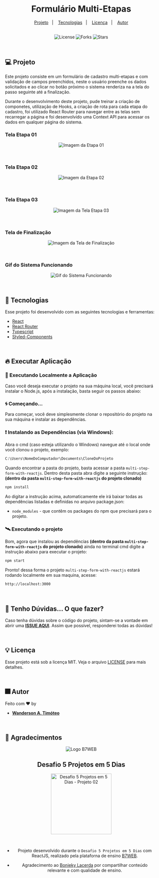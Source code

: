 <h1 align="center">
  Formulário Multi-Etapas
</h1>

<div align="center">
  <a href="#-projeto">Projeto</a>&nbsp;&nbsp;&nbsp;|&nbsp;&nbsp;&nbsp;
  <a href="#-tecnologias">Tecnologias</a>&nbsp;&nbsp;&nbsp;|&nbsp;&nbsp;&nbsp;
  <a href="#-licença">Licença</a>&nbsp;&nbsp;&nbsp;|&nbsp;&nbsp;&nbsp;
  <a href="#-autor">Autor</a>
</div>

<br> 

<p align="center">
  <img  src="https://img.shields.io/static/v1?label=license&message=MIT&color=15C3D6&labelColor=000000" alt="License">
  <img src="https://img.shields.io/github/forks/Wanderson-A-Timoteo/nlw-heat-origin?label=forks&message=MIT&color=15C3D6&labelColor=000000" alt="Forks">
  <img src="https://img.shields.io/github/stars/Wanderson-A-Timoteo/nlw-heat-origin?label=stars&message=MIT&color=15C3D6&labelColor=000000" alt="Stars">
</p>

<br>

## 💻 Projeto

Este projeto consiste em um formulário de cadastro multi-etapas e com validação de campos preenchidos, neste o usuário preenche os dados solicitados e ao clicar no botão próximo o sistema renderiza na a tela do passo seguinte até a finalização. 

Durante o desenvolvimento deste projeto, pude treinar a criação de componetes, utilização de Hooks, a criação de rota para cada etapa do cadastro, foi utilizado React Router para navegar entre as telas sem recarregar a página e foi desenvolvido uma Context API para acessar os dados em qualquer página do sistema. 
<br>

### Tela Etapa 01

<p align="center">
    <img alt="Imagem da Etapa 01" title="Etapa 01" 
    src=".github/multi-step-form-01.png" />
</p>
<br>

### Tela Etapa 02

<p align="center">
    <img alt="Imagem da Etapa 02" title="Etapa 02" 
    src=".github/multi-step-form-02.png" />
</p>
<br>

### Tela Etapa 03

<p align="center">
    <img alt="Imagem da Tela Etapa 03" title="Tela Etapa 03" 
    src=".github/multi-step-form-03.png" />
</p>
<br>

### Tela de Finalização

<p align="center">
    <img alt="Imagem da Tela de Finalização" title="Tela de Finalização" 
    src=".github/multi-step-form-04.png" />
</p>
<br>

### Gif do Sistema Funcionando
<p align="center">
    <img alt="Gif do Sistema Funcionando" title="Gif do Sistema Funcionandol" 
    src=".github/multi-step-form.gif" />
</p>
<br>

## 🚀 Tecnologias

Esse projeto foi desenvolvido com as seguintes tecnologias e ferramentas:

- [React](https://pt-br.reactjs.org/)
- [React Router](https://reactrouter.com/)
- [Typescript](https://www.typescriptlang.org/)
- [Styled-Components](https://styled-components.com/)

<br>

## 🔥 Executar Aplicação

### 🎇 Executando Localmente a Aplicação

Caso você deseja executar o projeto na sua máquina local, você precisará instalar o Node.js, após a instalação, basta seguir os passos abaixo:

### 🌀 Começando...

Para começar, você deve simplesmente clonar o repositório do projeto na sua máquina e instalar as dependências.

### ❗️ Instalando as Dependências (via Windows):

Abra o cmd (caso esteja utilizando o Windows) navegue até o local onde você clonou o projeto, exemplo:

```sh
C:\Users\NomeDoComputador\Documents\CloneDoProjeto
```

Quando encontrar a pasta do projeto, basta acessar a pasta `multi-step-form-with-reactjs`. Dentro desta pasta abra digite a seguinte instrução: **(dentro da pasta `multi-step-form-with-reactjs` do projeto clonado)**

```sh
npm install
```

Ao digitar a instrução acima, automaticamente ele irá baixar todas as dependências listadas e definidas no arquivo package.json:

- `node_modules` - que contêm os packages do npm que precisará para o projeto.

### 🛰️ Executando o projeto

Bom, agora que instalou as dependências **(dentro da pasta `multi-step-form-with-reactjs` do projeto clonado)** ainda no terminal cmd digite a instrução abaixo para executar o projeto:

```sh
npm start
```

Pronto! dessa forma o projeto `multi-step-form-with-reactjs` estará rodando localmente em sua maquina, acesse:

```sh
http://localhost:3000
```
<br>

## 🚩 Tenho Dúvidas... O que fazer?

Caso tenha dúvidas sobre o código do projeto, sintam-se a vontade em abrir uma **[ISSUE AQUI](https://github.com/Wanderson-A-Timoteo/multi-step-form-with-reactjs/issues)**. Assim que possível, responderei todas as dúvidas!

<br>

## 💡 Licença

Esse projeto está sob a licença MIT. Veja o arquivo [LICENSE](.github/LICENSE.md) para mais detalhes.

<br>

## 🎆 Autor

Feito com ♥ by

-  [**Wanderson A. Timóteo**](https://wandersontimoteo.tk)

<br>

## 🤝 Agradecimentos


<div align="center">
  <img alt="Logo B7WEB" 
       src=".github/logo-b7web.png" 
  />

<h2 align="center">
  Desafio 5 Projetos em 5 Dias
</h2>
<p align="center">
  <img alt="Desafio 5 Projetos em 5 Dias - Projeto 02" 
       src=".github/projeto-05.jpg"
       width="200"
  >
</p>
<br>

- Projeto desenvolvido durante o `Desafio 5 Projetos em 5 Dias` com ReactJS, realizado pela plataforna de ensino [B7WEB](https://b7web.com.br/fullstack/?ref=K40921767Y&msclkid=19c576ee8ce315d5acd514754d2e3dc6).

- Agradecimento ao [Bonieky Lacerda](https://www.instagram.com/bonieky/) por compartilhar conteúdo relevante e com qualidade de ensino.
